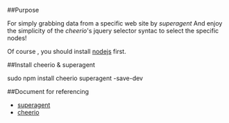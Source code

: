 ##Purpose

For simply grabbing data from a specific web site by *superagent*
And enjoy the simplicity of the *cheerio*'s jquery selector syntac to select the specific nodes!

Of course , you should install [nodejs](https://nodejs.org/download/) first.

##Install cheerio & superagent

sudo npm install cheerio superagent -save-dev

##Document for referencing
+ [superagent](http://visionmedia.github.io/superagent/)
+ [cheerio](https://npmjs.org/package/cheerio)
